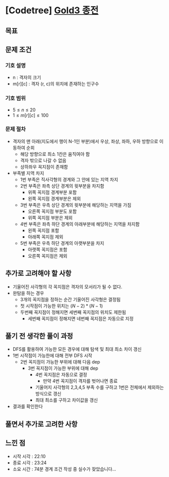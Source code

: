# [Codetree] [Gold3 종전](https://www.codetree.ai/training-field/frequent-problems/war-finish/description?page=2&pageSize=20)

## 목표
>
## 문제 조건
### 기호 설명
* n : 격자의 크기
* m[r][c] : 격자 (r, c)의 위치에 존재하는 인구수
### 기호 범위
* $5 \leq n \leq 20$
* $1 \leq m[r][c] \leq 100$
### 문제 절차
* 격자의 맨 아래(지도에서 행이 N-1인 부분)에서 우상, 좌상, 좌하, 우하 방향으로 이동하여 순회
  * 해당 방향으로 최소 1칸은 움직여야 함
  * 격자 밖으로 나갈 수 없음
  * 상하좌우 꼭지점이 존재함
* 부족별 지역 차지
  * 1번 부족은 직사각형의 경계와 그 안에 있는 지역 차지
  * 2번 부족은 좌측 상단 경계의 윗부분을 차지함
    * 위쪽 꼭지점 경계부분 포함
    * 왼쪽 꼭지점 경계부분은 제외
  * 3번 부족은 우측 상단 경계의 윗부분에 해당하는 지역을 가짐
    * 오른쪽 꼭지점 부분도 포함
    * 위쪽 꼭지점 부분은 제외
  * 4번 부족은 좌측 하단 경계의 아래부분에 해당하는 지역을 차지함
    * 왼쪽 꼭지점 포함
    * 아래쪽 꼭지점 제외
  * 5번 부족은 우측 하단 경계의 아랫부분을 차지
    * 아랫쪽 꼭지점은 포함
    * 오른쪽 꼭지점은 제외

## 추가로 고려해야 할 사항
* 기울어진 사각형의 각 꼭지점은 격자의 모서리가 될 수 없다.
* 완탐을 하는 경우 
  * 3개의 꼭지점을 정하는 순간 기울어진 사각형은 결정됨
  * 첫 시작점이 가능한 위치는 $(N-2) * (N-1)$
  *  두번째 꼭지점이 정해지면 세번째 꼭지점의 위치도 제한됨
     * 세번째 꼭지점이 정해지면 네번째 꼭지점은 자동으로 지정
## 풀기 전 생각한 풀이 과정
* DFS를 활용하여 가능한 모든 경우에 대해 탐색 및 최대 최소 차이 갱신
* 1번 시작점이 가능한에 대해 전부 DFS 시작
  * 2번 꼭지점이 가능한 부위에 대해 다음 dep
    * 3번 꼭지점이 가능한 부위에 대해 dep
      * 4번 꼭지점은 자동으로 결정
        * 만약 4번 꼭지점이 격자를 벗어나면 종료
      * 기울어지 사각형의 2,3,4,5 부족 수를 구하고 1번은 전체에서 제외하는 방식으로 갱신
      * 최대 최소를 구하고 차이값을 갱신
* 결과를 확인한다
## 풀면서 추가로 고려한 사항

## 느낀 점
* 시작 시각 : 22:10
* 종료 시각 : 23:24
* 소요 시간 : 74분
경계 조건 작성 중 실수가 잦았습니다...